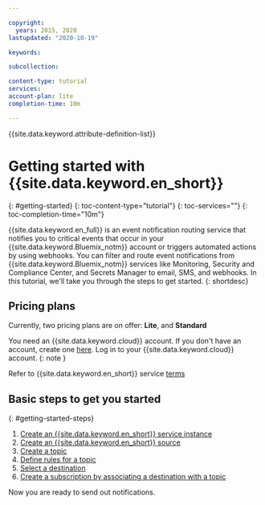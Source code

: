```yaml
---

copyright:
  years: 2015, 2020
lastupdated: "2020-10-19"

keywords:

subcollection:

content-type: tutorial
services:
account-plan: lite
completion-time: 10m

---
```


{{site.data.keyword.attribute-definition-list}}

# Getting started with {{site.data.keyword.en_short}}
{: #getting-started}
{: toc-content-type="tutorial"}
{: toc-services=""}
{: toc-completion-time="10m"}

 {{site.data.keyword.en_full}} is an event notification routing service that notifies you to critical events that occur in your {{site.data.keyword.Bluemix_notm}} account or triggers automated actions by using webhooks. You can filter and route event notifications from {{site.data.keyword.Bluemix_notm}} services like Monitoring, Security and Compliance Center, and Secrets Manager to email, SMS, and webhooks.
In this tutorial, we'll take you through the steps to get started.
{: shortdesc}

## Pricing plans

Currently, two pricing plans are on offer: **Lite**, and **Standard**

You need an {{site.data.keyword.cloud}} account. If you don't have an account, create one [here](https://cloud.ibm.com/registration/). Log in to your {{site.data.keyword.cloud}} account.
{: note }

Refer to {{site.data.keyword.en_short}} service [terms](/docs/event-notifications?topic=event-notifications-en-overview)


## Basic steps to get you started
{: #getting-started-steps}

1. [Create an {{site.data.keyword.en_short}} service instance](/docs/event-notifications?topic=event-notifications-en-create-en-instance)
1. [Create an {{site.data.keyword.en_short}} source](/docs/event-notifications?topic=event-notifications-en-create-en-source)
1. [Create a topic](/docs/event-notifications?topic=event-notifications-en-create-en-topic)
1. [Define rules for a topic](/docs/event-notifications?topic=event-notifications-en-create-en-topic#en-topic-rules)
1. [Select a destination](/docs/event-notifications?topic=event-notifications-en-create-en-destination)
1. [Create a subscription by associating a destination with a topic](/docs/event-notifications?topic=event-notifications-en-create-en-subscription)

Now you are ready to send out notifications.